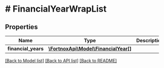 # # FinancialYearWrapList

## Properties

Name | Type | Description | Notes
------------ | ------------- | ------------- | -------------
**financial_years** | [**\FortnoxApi\Model\FinancialYear[]**](FinancialYear.md) |  | [optional]

[[Back to Model list]](../../README.md#models) [[Back to API list]](../../README.md#endpoints) [[Back to README]](../../README.md)
